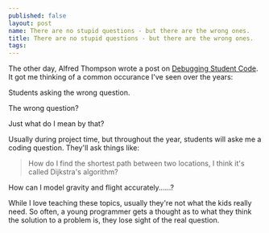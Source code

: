 ```yaml
---
published: false
layout: post
name: There are no stupid questions - but there are the wrong ones.
title: There are no stupid questions - but there are the wrong ones.
tags: 
---
```


The other day, Alfred Thompson wrote a post on [Debugging Student
Code](http://blog.acthompson.net/2013/11/debugging-student-code.html). It
got me thinking of a common occurance I've seen over the years:

Students asking the wrong question.

The wrong question?

Just what do I mean by that?

Usually during project time, but throughout the year, students will aske me a coding question. They'll ask things like:

> How do I find the shortest path between two locations, I think it's called Dijkstra's algorithm?
>
 How can I model gravity and flight accurately......?



While I love teaching these topics, usually they're not what the kids
really need. So often, a young programmer gets a thought as to what
they think the solution to a problem is, they lose sight of the real
question.


